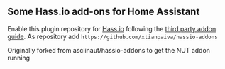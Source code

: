 ## Some Hass.io add-ons for Home Assistant

Enable this plugin repository for [Hass.io](https://home-assistant.io/hassio/) following the [third party addon guide](https://home-assistant.io/hassio/installing_third_party_addons/). As repository add `https://github.com/xtianpaiva/hassio-addons`

Originally forked from asciinaut/hassio-addons to get the NUT addon running
